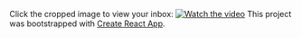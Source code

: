 
Click the cropped image to view your inbox: 
[![Watch the video](https://img.youtube.com/vi/vf37JmV30uc/maxresdefault.jpg)](https://youtu.be/vf37JmV30uc)
This project was bootstrapped with [Create React App](https://github.com/facebook/create-react-app).
